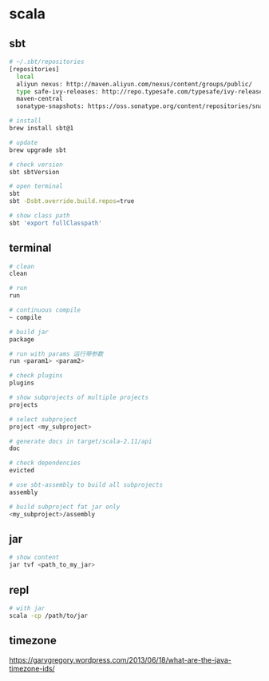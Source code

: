 # scala

## sbt

```bash
# ~/.sbt/repositories
[repositories]
  local
  aliyun nexus: http://maven.aliyun.com/nexus/content/groups/public/
  type safe-ivy-releases: http://repo.typesafe.com/typesafe/ivy-releases/, [organization]/[module]/[revision]/[type]s/[artifact](-[classifier]).[ext]
  maven-central
  sonatype-snapshots: https://oss.sonatype.org/content/repositories/snapshots

# install
brew install sbt@1

# update
brew upgrade sbt

# check version
sbt sbtVersion

# open terminal
sbt
sbt -Dsbt.override.build.repos=true

# show class path
sbt 'export fullClasspath'
```

## terminal

```bash
# clean
clean

# run
run

# continuous compile
~ compile

# build jar
package

# run with params 运行带参数
run <param1> <param2>

# check plugins
plugins

# show subprojects of multiple projects
projects

# select subproject
project <my_subproject>

# generate docs in target/scala-2.11/api
doc

# check dependencies
evicted

# use sbt-assembly to build all subprojects
assembly

# build subproject fat jar only
<my_subproject>/assembly
```

## jar

```bash
# show content
jar tvf <path_to_my_jar>
```

## repl

```bash
# with jar
scala -cp /path/to/jar
```

## timezone

https://garygregory.wordpress.com/2013/06/18/what-are-the-java-timezone-ids/
